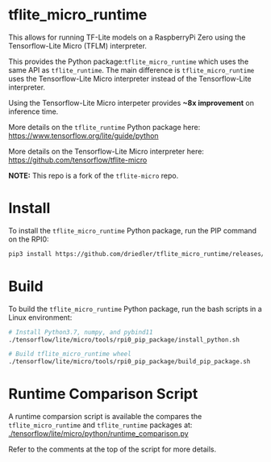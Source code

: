 tflite_micro_runtime
========================

This allows for running TF-Lite models on a RaspberryPi Zero using the Tensorflow-Lite Micro (TFLM) interpreter.  

This provides the Python package:`tflite_micro_runtime` which uses the same API as `tflite_runtime`. 
The main difference is `tflite_micro_runtime` uses the Tensorflow-Lite Micro interpreter instead of the 
Tensorflow-Lite interpreter.

Using the Tensorflow-Lite Micro interpeter provides __~8x improvement__ on inference time.


More details on the `tflite_runtime` Python package here:  
https://www.tensorflow.org/lite/guide/python


More details on the Tensorflow-Lite Micro interpreter here:  
https://github.com/tensorflow/tflite-micro

__NOTE:__ This repo is a fork of the `tflite-micro` repo.



# Install

To install the `tflite_micro_runtime` Python package, run the PIP command on the RPI0:

```bash
pip3 install https://github.com/driedler/tflite_micro_runtime/releases/download/1.0.0/tflite_micro_runtime-1.0.0-cp37-cp37m-linux_armv6l.whl
```

# Build

To build the `tflite_micro_runtime` Python package, run the bash scripts in a Linux environment:

```bash
# Install Python3.7, numpy, and pybind11
./tensorflow/lite/micro/tools/rpi0_pip_package/install_python.sh

# Build tflite_micro_runtime wheel
./tensorflow/lite/micro/tools/rpi0_pip_package/build_pip_package.sh
```


# Runtime Comparison Script

A runtime comparsion script is available the compares the `tflite_micro_runtime` and `tflite_runtime` 
packages at: [./tensorflow/lite/micro/python/runtime_comparison.py](./tensorflow/lite/micro/python/runtime_comparison.py)

Refer to the comments at the top of the script for more details.
